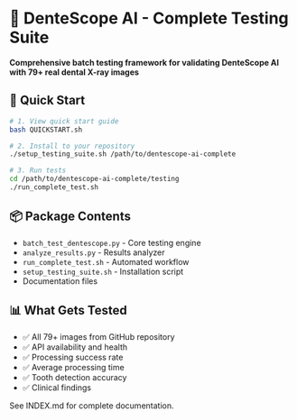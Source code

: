 # 🦷 DenteScope AI - Complete Testing Suite

**Comprehensive batch testing framework for validating DenteScope AI with 79+ real dental X-ray images**

## 🚀 Quick Start

```bash
# 1. View quick start guide
bash QUICKSTART.sh

# 2. Install to your repository
./setup_testing_suite.sh /path/to/dentescope-ai-complete

# 3. Run tests
cd /path/to/dentescope-ai-complete/testing
./run_complete_test.sh
```

## 📦 Package Contents

- `batch_test_dentescope.py` - Core testing engine
- `analyze_results.py` - Results analyzer
- `run_complete_test.sh` - Automated workflow
- `setup_testing_suite.sh` - Installation script
- Documentation files

## 📊 What Gets Tested

- ✅ All 79+ images from GitHub repository
- ✅ API availability and health
- ✅ Processing success rate
- ✅ Average processing time
- ✅ Tooth detection accuracy
- ✅ Clinical findings

See INDEX.md for complete documentation.

